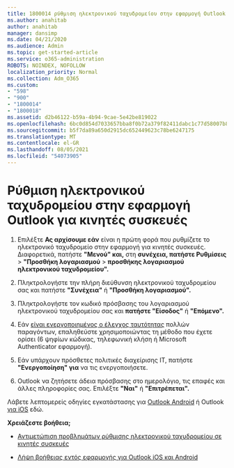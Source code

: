 ```yaml
---
title: 1800014 ρύθμιση ηλεκτρονικού ταχυδρομείου στην εφαρμογή Outlook για κινητές συσκευές
ms.author: anahitab
author: anahitab
manager: dansimp
ms.date: 04/21/2020
ms.audience: Admin
ms.topic: get-started-article
ms.service: o365-administration
ROBOTS: NOINDEX, NOFOLLOW
localization_priority: Normal
ms.collection: Adm_O365
ms.custom:
- "598"
- "900"
- "1800014"
- "1800018"
ms.assetid: d2b46122-b59a-4b94-9cae-5e42be819022
ms.openlocfilehash: 6bc0d854d7033657bba8f0b72a379f82411dabc1c77d58007b8b93f8179daf5a
ms.sourcegitcommit: b5f7da89a650d2915dc652449623c78be6247175
ms.translationtype: MT
ms.contentlocale: el-GR
ms.lasthandoff: 08/05/2021
ms.locfileid: "54073905"
---
```

# <a name="set-up-email-in-the-outlook-mobile-app"></a>Ρύθμιση ηλεκτρονικού ταχυδρομείου στην εφαρμογή Outlook για κινητές συσκευές

1. Επιλέξτε **Ας αρχίσουμε εάν** είναι η πρώτη φορά που ρυθμίζετε το ηλεκτρονικό ταχυδρομείο στην εφαρμογή για κινητές συσκευές. Διαφορετικά, πατήστε **"Μενού" και,** στη **συνέχεια, πατήστε Ρυθμίσεις** \> **"Προσθήκη λογαριασμού** \> **προσθήκης λογαριασμού ηλεκτρονικού ταχυδρομείου".**

2. Πληκτρολογήστε την πλήρη διεύθυνση ηλεκτρονικού ταχυδρομείου σας και πατήστε **"Συνέχεια"** ή **"Προσθήκη λογαριασμού".**

3. Πληκτρολογήστε τον κωδικό πρόσβασης του λογαριασμού ηλεκτρονικού ταχυδρομείου σας και **πατήστε "Είσοδος"** ή **"Επόμενο".**

4. Εάν [είναι ενεργοποιημένος ο έλεγχος ταυτότητας](https://docs.microsoft.com/microsoft-365/admin/security-and-compliance/set-up-multi-factor-authentication) πολλών παραγόντων, επαληθεύστε χρησιμοποιώντας τη μέθοδο που έχετε ορίσει (6 ψηφίων κώδικας, τηλεφωνική κλήση ή Microsoft Authenticator εφαρμογή).

5. Εάν υπάρχουν πρόσθετες πολιτικές διαχείρισης IT, πατήστε **"Ενεργοποίηση" για** να τις ενεργοποιήσετε.

6. Outlook να ζητήσετε άδεια πρόσβασης στο ημερολόγιο, τις επαφές και άλλες πληροφορίες σας. Επιλέξτε **"Ναι"** ή **"Επιτρέπεται".**

Λάβετε λεπτομερείς οδηγίες εγκατάστασης για [Outlook Android](https://support.office.com/article/886db551-8dfa-4fd5-b835-f8e532091872.aspx) ή Outlook [για iOS](https://support.office.com/article/b2de2161-cc1d-49ef-9ef9-81acd1c8e234.aspx) εδώ.
  
 **Χρειάζεστε βοήθεια;**
  
- [Αντιμετώπιση προβλημάτων ρύθμισης ηλεκτρονικού ταχυδρομείου σε κινητές συσκευές](https://support.office.com/article/a264ef01-9c88-48fb-9285-7017e4f31f02.aspx)

- [Λήψη βοήθειας εντός εφαρμογής για Outlook iOS και Android](https://support.office.com/article/218a22d1-9fa5-4889-b689-de1c63493243.aspx#ID0EAABAAA=Contact_Support)
